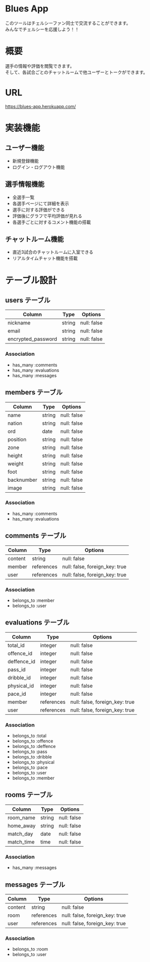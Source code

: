 # Blues App
このツールはチェルシーファン同士で交流することができます。<br>
みんなでチェルシーを応援しよう！！

# 概要
選手の情報や評価を閲覧できます。<br>
そして、各試合ごとのチャットルームで他ユーザーとトークができます。

# URL
https://blues-app.herokuapp.com/

# 実装機能
## ユーザー機能
<ul>
  <li>新規登録機能</li>
  <li>ログイン・ログアウト機能</li>
</ul>

## 選手情報機能
<ul>
  <li>全選手一覧</li>
  <li>各選手ページにて詳細を表示</li>
  <li>選手に対する評価ができる</li>
  <li>評価後にグラフで平均評価が見れる</li>
  <li>各選手ごとに対するコメント機能の搭載</li>
</ul>

## チャットルーム機能
<ul>
  <li>直近3試合のチャットルームに入室できる</li>
  <li>リアルタイムチャット機能を搭載</li>
</ul>

# テーブル設計
## users テーブル

| Column             | Type    | Options     |
| ------------------ | ------- | ----------- |
| nickname           | string  | null: false |
| email              | string  | null: false |
| encrypted_password | string  | null: false |

### Association
- has_many :comments
- has_many :evaluations
- has_many :messages


## members テーブル

| Column             | Type    | Options     |
| ------------------ | ------- | ----------- |
| name               | string  | null: false |
| nation             | string  | null: false |
| ord                | date    | null: false |
| position           | string  | null: false |
| zone               | string  | null: false |
| height             | string  | null: false |
| weight             | string  | null: false |
| foot               | string  | null: false |
| backnumber         | string  | null: false |
| image              | string  | null: false |

### Association
- has_many :comments
- has_many :evaluations


## comments テーブル

| Column             | Type       | Options                        |
| ------------------ | ---------- | ------------------------------ |
| content            | string     | null: false                    |
| member             | references | null: false, foreign_key: true |
| user               | references | null: false, foreign_key: true |

### Association
- belongs_to :member
- belongs_to :user


## evaluations テーブル

| Column             | Type       | Options                        |
| ------------------ | ---------- | ------------------------------ |
| total_id           | integer    | null: false                    |
| offence_id         | integer    | null: false                    |
| deffence_id        | integer    | null: false                    |
| pass_id            | integer    | null: false                    |
| dribble_id         | integer    | null: false                    |
| physical_id        | integer    | null: false                    |
| pace_id            | integer    | null: false                    |
| member             | references | null: false, foreign_key: true |
| user               | references | null: false, foreign_key: true |

### Association
- belongs_to :total
- belongs_to :offence
- belongs_to :deffence
- belongs_to :pass
- belongs_to :dribble
- belongs_to :physical
- belongs_to :pace
- belongs_to :user
- belongs_to :member


## rooms テーブル

| Column             | Type    | Options     |
| ------------------ | ------- | ----------- |
| room_name          | string  | null: false |
| home_away          | string  | null: false |
| match_day          | date    | null: false |
| match_time         | time    | null: false |

### Association
- has_many :messages


## messages テーブル

| Column             | Type       | Options                        |
| ------------------ | ---------- | ------------------------------ |
| content            | string     | null: false                    |
| room               | references | null: false, foreign_key: true |
| user               | references | null: false, foreign_key: true |

### Association
- belongs_to :room
- belongs_to :user